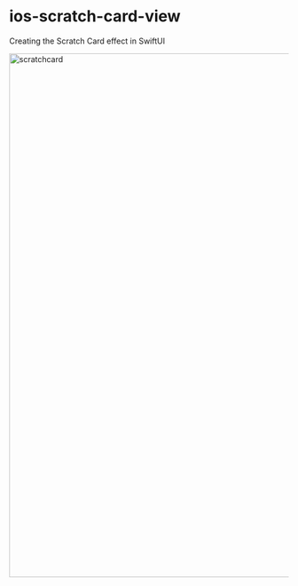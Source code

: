 # ios-scratch-card-view

Creating the Scratch Card effect in SwiftUI

<img width="944" alt="scratchcard" src="https://github.com/anupdsouza/ios-scratch-card-view/assets/103429618/578cddea-44cf-4aee-940c-c3047f593e27">
